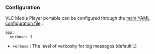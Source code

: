 ### Configuration

VLC Media Player portable can be configured through the [main YAML configuration file](/doc/configuration/) :

<div class="language-yml highlighter-rouge"><div class="highlight"><pre class="highlight"><code>app:
  verbose: 1
</code></pre></div></div>

* `verbose` : The level of verbosity for log messages (default `1`)
